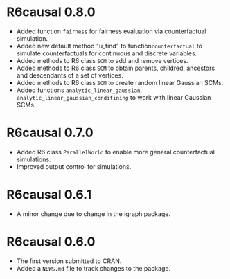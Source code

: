 # R6causal 0.8.0

* Added function `fairness` for fairness evaluation via counterfactual simulation.
* Added new default method "u_find" to function`counterfactual` to simulate counterfactuals for continuous and discrete variables.
* Added methods to R6 class `SCM` to add and remove vertices.
* Added methods to R6 class `SCM` to obtain parents, childred, ancestors and descendants of a set of vertices.
* Added methods to R6 class `SCM` to create random linear Gaussian SCMs.
* Added functions `analytic_linear_gaussian`, `analytic_linear_gaussian_conditining` to work with linear Gaussian SCMs.


# R6causal 0.7.0

* Added R6 class `ParallelWorld` to enable more general counterfactual simulations.
* Improved output control for simulations.

# R6causal 0.6.1

* A minor change due to change in the igraph package.

# R6causal 0.6.0

* The first version submitted to CRAN.
* Added a `NEWS.md` file to track changes to the package.
